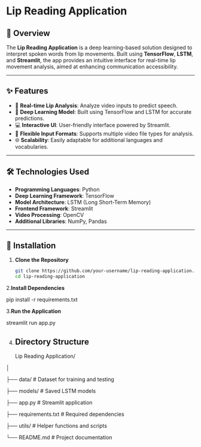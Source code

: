 # Lip Reading Application

## 📖 Overview
The **Lip Reading Application** is a deep learning-based solution designed to interpret spoken words from lip movements. Built using **TensorFlow**, **LSTM**, and **Streamlit**, the app provides an intuitive interface for real-time lip movement analysis, aimed at enhancing communication accessibility.

---

## ✨ Features
- 🎥 **Real-time Lip Analysis**: Analyze video inputs to predict speech.
- 🧠 **Deep Learning Model**: Built using TensorFlow and LSTM for accurate predictions.
- 💻 **Interactive UI**: User-friendly interface powered by Streamlit.
- 📂 **Flexible Input Formats**: Supports multiple video file types for analysis.
- 🌐 **Scalability**: Easily adaptable for additional languages and vocabularies.

---

## 🛠️ Technologies Used
- **Programming Languages**: Python  
- **Deep Learning Framework**: TensorFlow  
- **Model Architecture**: LSTM (Long Short-Term Memory)  
- **Frontend Framework**: Streamlit  
- **Video Processing**: OpenCV  
- **Additional Libraries**: NumPy, Pandas  

---

## 🚀 Installation
1. **Clone the Repository**  
   ```bash
   git clone https://github.com/your-username/lip-reading-application.git
   cd lip-reading-application

2.**Install Dependencies**

  pip install -r requirements.txt

3.**Run the Application**

  streamlit run app.py


4. ## Directory Structure

   Lip Reading Application/
   
│

├── data/                   # Dataset for training and testing

├── models/                 # Saved LSTM models

├── app.py                  # Streamlit application

├── requirements.txt        # Required dependencies

├── utils/                  # Helper functions and scripts

└── README.md               # Project documentation

   
